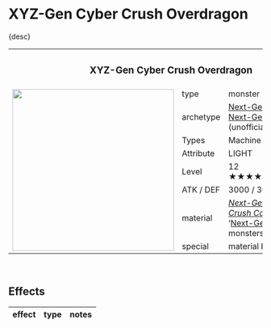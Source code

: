 # XYZ-Gen Cyber Crush Overdragon

{desc}


<table>
  <tr>
    <th colspan="3"> <h3> XYZ-Gen Cyber Crush Overdragon </h3> </th>
  </tr>
  <tr>
    <td rowspan="9"> <img src="../../../.assets/cards/fusion/XYZ-Gen Cyber Crush Overdragon.png" width="320px"> </td>
  </tr>
  <tr>
    <td> type </td>
    <td> monster </td>
  </tr>
  <tr>
    <td> archetype </td>
    <td> <a href="../../archetypes/Next-Gen A-to-Z.md">Next-Gen A-to-Z</a> <br> <a href="../../archetypes/Next-Gen Cyber Dragon.md">Next-Gen Cyber Dragon</a> (unofficially) </td>
  </tr>
  <tr>
    <td> Types </td>
    <td> Machine / Fusion </td>
  </tr>
  <tr>
    <td> Attribute </td>
    <td> LIGHT </td>
  </tr>
  <tr>
    <td> Level </td>
    <td> 12 ★★★★★★★★★★★★ </td>
  </tr>
  <tr>
    <td> ATK / DEF </td>
    <td> 3000 / 3000 </td>
  </tr>
  <tr>
    <td> material </td>
    <td> <em><a href="../link/Next-Gen XYZ-Dragon Crush Cannon">Next-Gen XYZ-Dragon Crush Cannon</a></em> + 1+ ‘<a href="../../archetypes/Next-Gen Cyber Dragon.md">Next-Gen Cyber Dragon</a>’ monsters </td>
  </tr>
  <tr>
    <td> special </td>
    <td> material banish </td>
  </tr>
</table>


<br>


## Effects

| effect | type | notes |
| :----- | :--- | :---- |
